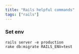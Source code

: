 ```yaml
---
title: "Rails helpful commands"
tags: ["rails"]
---
```


### Set env

```
rails server -e production
rake db:migrate RAILS_ENV=test
```